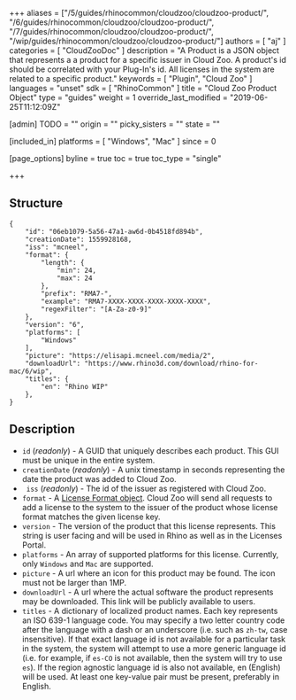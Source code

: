 +++
aliases = ["/5/guides/rhinocommon/cloudzoo/cloudzoo-product/", "/6/guides/rhinocommon/cloudzoo/cloudzoo-product/", "/7/guides/rhinocommon/cloudzoo/cloudzoo-product/", "/wip/guides/rhinocommon/cloudzoo/cloudzoo-product/"]
authors = [ "aj" ]
categories = [ "CloudZooDoc" ]
description = "A Product is a JSON object that represents a a product for a specific issuer in Cloud Zoo. A product's id should be correlated with your Plug-In's id. All licenses in the system are related to a specific product."
keywords = [ "Plugin", "Cloud Zoo" ]
languages = "unset"
sdk = [ "RhinoCommon" ]
title = "Cloud Zoo Product Object"
type = "guides"
weight = 1
override_last_modified = "2019-06-25T11:12:09Z"

[admin]
TODO = ""
origin = ""
picky_sisters = ""
state = ""

[included_in]
platforms = [ "Windows", "Mac" ]
since = 0

[page_options]
byline = true
toc = true
toc_type = "single"

+++

## Structure

    {
        "id": "06eb1079-5a56-47a1-aw6d-0b4518fd894b",
	    "creationDate": 1559928168,
	    "iss": "mcneel",
	    "format": {
	        "length": {
	            "min": 24,
	            "max": 24
	        },
	        "prefix": "RMA7-",
	        "example": "RMA7-XXXX-XXXX-XXXX-XXXX-XXXX",
	        "regexFilter": "[A-Za-z0-9]"
	    },
	    "version": "6",
	    "platforms": [
	        "Windows"
	    ],
	    "picture": "https://elisapi.mcneel.com/media/2",
	    "downloadUrl": "https://www.rhino3d.com/download/rhino-for-mac/6/wip",
	    "titles": {
	        "en": "Rhino WIP"
	    },
	}

## Description

-   `id` (_readonly_) - A GUID that uniquely describes each product. This GUI must be unique in the entire system.
-   `creationDate` (_readonly_) - A unix timestamp in seconds representing the date the product was added to Cloud Zoo. 
-  ` iss` (_readonly_) - The id of the issuer as registered with Cloud Zoo.
-   `format` - A [License Format object](/guides/rhinocommon/cloudzoo/cloudzoo-licenseformat). Cloud Zoo will send all requests to add a license to the system to the issuer of the product whose license format matches the given license key.
-   `version` - The version of the product that this license represents. This string is user facing and will be used in Rhino as well as in the Licenses Portal.
- `platforms` - An array of supported platforms for this license. Currently, only `Windows` and `Mac` are supported.
- `picture`  - A url where an icon for this product may be found. The icon must not be larger than 1MP.
- `downloadUrl`  - A url where the actual software the product represents may be downloaded. This link will be publicly available to users.
-   `titles` - A dictionary of localized product names. Each key represents an ISO 639-1 language code. You may specify a two letter country code after the language with a dash or an underscore (i.e. such as `zh-tw`, case insensitive). If that exact language id is not available for a particular task in the system, the system will attempt to use a more generic language id (i.e. for example, if `es-CO` is not available, then the system will try to use `es`). If the region agnostic language id is also not available, en (English) will be used. At least one key-value pair must be present, preferably in English.





	